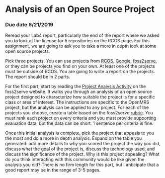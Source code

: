 # Analysis of an Open Source Project
### Due date 6/21/2019

Reread your Lab4 report, particularly the end of the report where we asked you to look at the license for 5 repositories on the RCOS page. For this assignment, we are going to ask you to take a more in depth look at some open source projects.

Pick three projects. You can use projects from [RCOS](https://rcos.io), [Google](https://opensource.google.com/projects/explore/featured), [foss2serve](http://foss2serve.org/index.php/HFOSS_Projects), or they can be projects you find on your own. At least one of the projects must be outside of RCOS. You are going to write a report on the projects. The report should be in 2 parts. 

For the first part, start by reading the [Project Analysis Activity](http://foss2serve.org/index.php/Project_Evaluation_(Activity)) on the foss2serve website. It walks you through an analysis of an open source project designed to characterize how suitable the project is for a specific class or area of interest. The instructions are specific to the OpenMRS project, but the analysis can be applied to any project. For each of the projects you choose, create a table based on the foss2serve [rubric](http://foss2serve.org/index.php/Project_Evaluation_Rubric_(Activity)). You must rank each project on every criteria and you must provide supporting evaluation data, but the data can be short. 1 sentence per criteria is fine.

Once this initial analysis is complete, pick the project that appeals to you the most and do a more in depth analysis. Expand on the table you generated: add more details to why you scored the project the way you did, discuss what the goal of the project is, discuss the technology used, and discuss the significance of the project. Why is this project appealing? What do you think interacting with this community would be like given the analysis you did? There is no firm length for this part, but I anticipate that a good report may be in the range of 3-5 pages.
